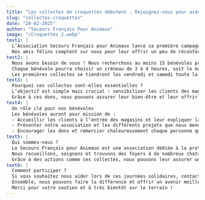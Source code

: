 ```yaml
---
title: "Les collectes de croquettes débutent : Rejoignez-nous pour aider nos chats sans-abri !"
slug: "collectes-croquettes"
date: "20-02-2025"
author: "Secours Français Pour Animaux"
image: "/Croquettes_2.webp"
text1: |
  L’Association Secours Français pour Animaux lance sa première campagne de collecte de croquettes de l’année ! 
  Nos amis félins comptent sur nous pour leur offrir un peu de réconfort et de nourriture en attendant de trouver un foyer aimant.
text2: |
  Nous avons besoin de vous ! Nous recherchons au moins 15 bénévoles prêts à donner de leur temps pour nous aider à organiser ces collectes essentielles. 
  Chaque bénévole pourra choisir un créneau de 3 à 4 heures, soit le matin, soit l’après-midi. 
  Les premières collectes se tiendront les vendredi et samedi toute la journée dans les magasins Intermarché et Netto de Chauffailles (date à confirmer).
text3: |
  Pourquoi ces collectes sont-elles essentielles ? 
  L’objectif est simple mais crucial : sensibiliser les clients des magasins et les inciter à faire don de croquettes et de litière pour nos chats sans-abri. 
  Grâce à ces dons, nous pouvons assurer leur bien-être et leur offrir une alimentation adaptée en attendant leur adoption.
text4: |
  Un rôle clé pour nos bénévoles  
  Les bénévoles auront pour mission de :  
  - Accueillir les clients à l’entrée des magasins et leur expliquer la démarche de la collecte.  
  - Présenter notre association et les différents projets que nous menons pour venir en aide aux animaux en détresse.  
  - Encourager les dons et remercier chaleureusement chaque personne qui contribue à cette belle cause.
text5: |
  Qui sommes-nous ?  
  Le Secours Français pour Animaux est une association dédiée à la protection et au bien-être des animaux en difficulté. 
  Nous recueillons, soignons et trouvons des foyers à de nombreux chats abandonnés. 
  Grâce à des actions comme ces collectes, nous pouvons leur assurer une alimentation saine et de meilleures conditions de vie.
text6: |
  Comment participer ?  
  Si vous souhaitez nous aider lors de ces journées solidaires, contactez-nous dès maintenant pour rejoindre notre équipe de bénévoles. 
  Ensemble, nous pouvons faire la différence et offrir un avenir meilleur à ces animaux qui comptent sur nous. 
  Merci pour votre soutien et à très bientôt sur le terrain !
---
```



